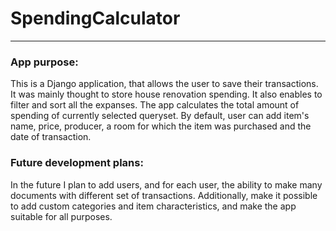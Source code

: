 # SpendingCalculator

___
### App purpose:
This is a Django application, that allows the user to save their transactions. It was mainly thought to store house renovation spending. It also enables to filter and sort all the expanses. The app calculates the total amount of spending of currently selected queryset. By default, user can add item's name, price, producer, a room for which the item was purchased and the date of transaction.  

### Future development plans:
In the future I plan to add users, and for each user, the ability to make many documents with different set of transactions. Additionally, make it possible to add custom categories and item characteristics, and make the app suitable for all purposes.
